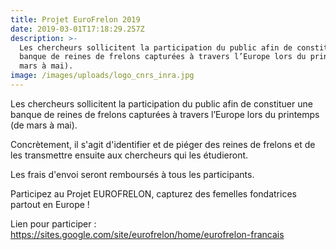 ```yaml
---
title: Projet EuroFrelon 2019
date: 2019-03-01T17:18:29.257Z
description: >-
  Les chercheurs sollicitent la participation du public afin de constituer une
  banque de reines de frelons capturées à travers l’Europe lors du printemps (de
  mars à mai).
image: /images/uploads/logo_cnrs_inra.jpg
---
```

Les chercheurs sollicitent la participation du public afin de constituer une banque de reines de frelons capturées à travers l’Europe lors du printemps (de mars à mai).

Concrètement, il s'agit d'identifier et de piéger des reines de frelons et de les transmettre ensuite aux chercheurs qui les étudieront.

Les frais d'envoi seront remboursés à tous les participants.

Participez au Projet EUROFRELON, capturez des femelles fondatrices partout en Europe !

Lien pour participer : <https://sites.google.com/site/eurofrelon/home/eurofrelon-francais>
